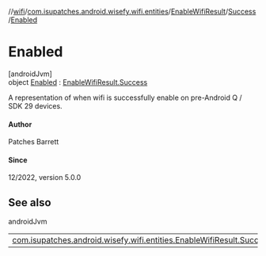 //[wifi](../../../../../index.md)/[com.isupatches.android.wisefy.wifi.entities](../../../index.md)/[EnableWifiResult](../../index.md)/[Success](../index.md)/[Enabled](index.md)

# Enabled

[androidJvm]\
object [Enabled](index.md) : [EnableWifiResult.Success](../index.md)

A representation of when wifi is successfully enable on pre-Android Q / SDK 29 devices.

#### Author

Patches Barrett

#### Since

12/2022, version 5.0.0

## See also

androidJvm

| | |
|---|---|
| [com.isupatches.android.wisefy.wifi.entities.EnableWifiResult.Success](../index.md) |  |
